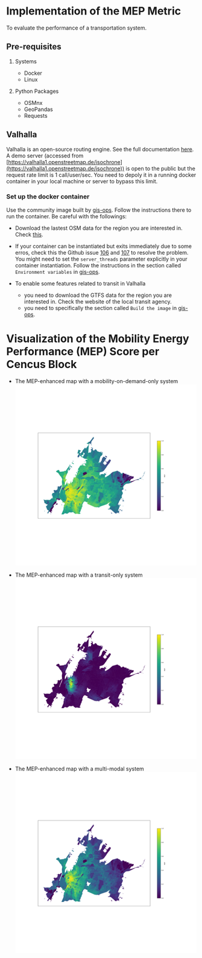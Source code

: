 # Implementation of the MEP Metric

To evaluate the performance of a transportation system.

## Pre-requisites
1. Systems
    + Docker
    + Linux 

2. Python Packages
    + OSMnx 
    + GeoPandas
    + Requests

## Valhalla
Valhalla is an open-source routing engine. See the full documentation [here](https://valhalla.github.io/valhalla/). A demo server (accessed from [https://valhalla1.openstreetmap.de/isochrone](https://valhalla1.openstreetmap.de/isochrone)) is open to the public but the request rate limit is 1 call/user/sec. You need to depoly it in a running docker container in your local machine or server to bypass this limit. 

### Set up the docker container
Use the community image built by [gis-ops](https://github.com/gis-ops/docker-valhalla). Follow the instructions there to run the container. Be careful with the followings:

+ Download the lastest OSM data for the region you are interested in. Check [this](http://download.geofabrik.de/). 

+ If your container can be instantiated but exits immediately due to some erros, check this the Github issue [106](https://github.com/gis-ops/docker-valhalla/issues/106) and [107](https://github.com/gis-ops/docker-valhalla/issues/107) to resolve the problem. You might need to set the `server_threads` parameter explicitly in your container instantiation. Follow the instructions in the section called `Environment variables` in [gis-ops](https://github.com/gis-ops/docker-valhalla).

+ To enable some features related to transit in Valhalla
    + you need to download the GTFS data for the region you are interested in. Check the website of the local transit agency.
    + you need to specifically the section called `Build the image` in [gis-ops](https://github.com/gis-ops/docker-valhalla).

# Visualization of the Mobility Energy Performance (MEP) Score per Cencus Block
+ The MEP-enhanced map with a mobility-on-demand-only system
![Vis for MoD-only Systems](plot_MoD.png)

+ The MEP-enhanced map with a transit-only system
![Vis for Transit-only Systems](plot_transit_old.png)

+ The MEP-enhanced map with a multi-modal system
![Vis for Multi-modal Systems](plot_multi.png)
